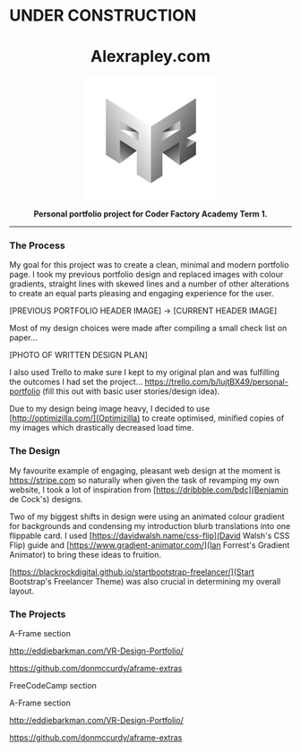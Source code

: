 # UNDER CONSTRUCTION

<h1 align="center">Alexrapley.com</h1>

<p align="center"><a href="https://alexrapley.com" target="_blank"><img width="240" height="220" alt="Alexrapley.com" src="app/assets/images/arlogoresize-min.png"></a></p>

<p align="center"><b>Personal portfolio project for Coder Factory Academy Term 1.</b></p>

---


### The Process

My goal for this project was to create a clean, minimal and modern portfolio page. I took my previous portfolio design and replaced images with colour gradients, straight lines with skewed lines and a number of other alterations to create an equal parts pleasing and engaging experience for the user.

[PREVIOUS PORTFOLIO HEADER IMAGE] -> [CURRENT HEADER IMAGE]

Most of my design choices were made after compiling a small check list on paper...

[PHOTO OF WRITTEN DESIGN PLAN]

I also used Trello to make sure I kept to my original plan and was fulfilling the outcomes I had set the project...
https://trello.com/b/lujtBX49/personal-portfolio (fill this out with basic user stories/design idea).

Due to my design being image heavy, I decided to use [http://optimizilla.com/](Optimizilla) to create optimised, minified copies of my images which drastically decreased load time.

### The Design

My favourite example of engaging, pleasant web design at the moment is https://stripe.com so naturally when given the task of revamping my own website, I took a lot of inspiration from [https://dribbble.com/bdc](Benjamin de Cock's) designs.

Two of my biggest shifts in design were using an animated colour gradient for backgrounds and condensing my introduction blurb translations into one flippable card. I used [https://davidwalsh.name/css-flip](David Walsh's CSS Flip) guide and [https://www.gradient-animator.com/](Ian Forrest's Gradient Animator) to bring these ideas to fruition.

[https://blackrockdigital.github.io/startbootstrap-freelancer/](Start Bootstrap's Freelancer Theme) was also crucial in determining my overall layout.

### The Projects

A-Frame section

http://eddiebarkman.com/VR-Design-Portfolio/

https://github.com/donmccurdy/aframe-extras

FreeCodeCamp section

A-Frame section

http://eddiebarkman.com/VR-Design-Portfolio/

https://github.com/donmccurdy/aframe-extras
